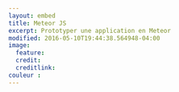 ```yaml
---
layout: embed
title: Meteor JS
excerpt: Prototyper une application en Meteor
modified: 2016-05-10T19:44:38.564948-04:00
image:
  feature:
  credit:
  creditlink:
couleur : 
---
```


<div class="typeform-widget" data-url="https://xalava.typeform.com/to/r0nwxr" data-text="Atelier MeteorJS" style="width:100%;height:90vh;"></div>
<script>(function(){var qs,js,q,s,d=document,gi=d.getElementById,ce=d.createElement,gt=d.getElementsByTagName,id='typef_orm',b='https://s3-eu-west-1.amazonaws.com/share.typeform.com/';if(!gi.call(d,id)){js=ce.call(d,'script');js.id=id;js.src=b+'widget.js';q=gt.call(d,'script')[0];q.parentNode.insertBefore(js,q)}})()</script>
